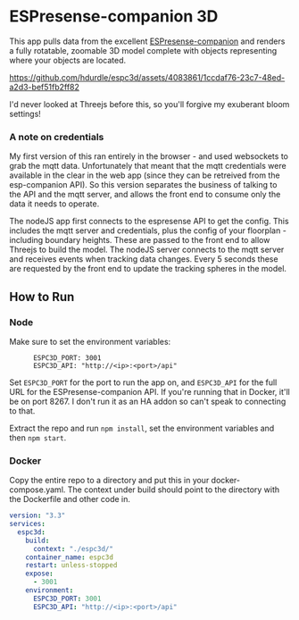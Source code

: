 # ESPresense-companion 3D

This app pulls data from the excellent [ESPresense-companion](https://github.com/ESPresense/ESPresense-companion) and renders a fully rotatable, zoomable 3D model complete with objects representing where your objects are located.

https://github.com/hdurdle/espc3d/assets/4083861/1ccdaf76-23c7-48ed-a2d3-bef51fb2ff82

I'd never looked at Threejs before this, so you'll forgive my exuberant bloom settings!

### A note on credentials

My first version of this ran entirely in the browser - and used websockets to grab the mqtt data. Unfortunately that meant that the mqtt credentials were available in the clear in the web app (since they can be retreived from the esp-companion API). So this version separates the business of talking to the API and the mqtt server, and allows the front end to consume only the data it needs to operate.

The nodeJS app first connects to the espresense API to get the config. This includes the mqtt server and credentials, plus the config of your floorplan - including boundary heights. These are passed to the front end to allow Threejs to build the model. The nodeJS server connects to the mqtt server and receives events when tracking data changes. Every 5 seconds these are requested by the front end to update the tracking spheres in the model.

## How to Run

### Node

Make sure to set the environment variables:

```
      ESPC3D_PORT: 3001
      ESPC3D_API: "http://<ip>:<port>/api"
```

Set `ESPC3D_PORT` for the port to run the app on, and `ESPC3D_API` for the full URL for the ESPresense-companion API. If you're running that in Docker, it'll be on port 8267. I don't run it as an HA addon so can't speak to connecting to that.

Extract the repo and run `npm install`, set the environment variables and then `npm start`.

### Docker

Copy the entire repo to a directory and put this in your docker-compose.yaml. The context under build should point to the directory with the Dockerfile and other code in.

```yaml
version: "3.3"
services:
  espc3d:
    build:
      context: "./espc3d/"
    container_name: espc3d
    restart: unless-stopped
    expose:
      - 3001
    environment:
      ESPC3D_PORT: 3001
      ESPC3D_API: "http://<ip>:<port>/api"
```
